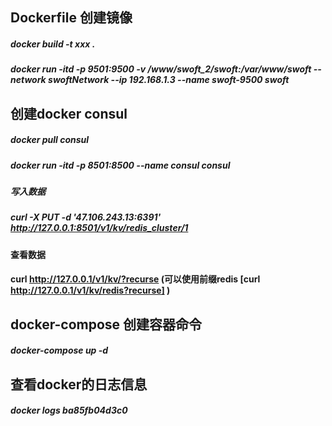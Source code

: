 ## Dockerfile 创建镜像
##### docker build -t xxx .
##### docker run -itd -p 9501:9500 -v /www/swoft_2/swoft:/var/www/swoft --network swoftNetwork --ip 192.168.1.3 --name swoft-9500 swoft

## 创建docker consul
##### docker pull consul
##### docker run -itd -p 8501:8500 --name consul consul

##### 写入数据
##### curl  -X  PUT  -d  '47.106.243.13:6391'  http://127.0.0.1:8501/v1/kv/redis_cluster/1

#### 查看数据
#### curl http://127.0.0.1/v1/kv/?recurse (可以使用前缀redis [curl http://127.0.0.1/v1/kv/redis?recurse] )

## docker-compose 创建容器命令
##### docker-compose up -d

## 查看docker的日志信息
##### docker logs ba85fb04d3c0